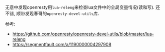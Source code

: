 无意中发现openresty用`lua-releng`来检查lua文件中的全局变量情况(读和写). 还不错, 顺带发现春哥的`openresty-devel-utils`库.

参考:
- https://github.com/openresty/openresty-devel-utils/blob/master/lua-releng
- https://segmentfault.com/a/1190000004297908
